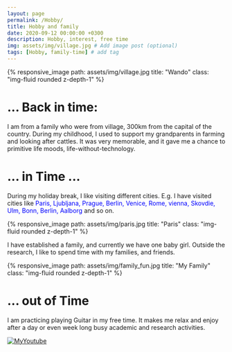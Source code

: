 ```yaml
---
layout: page
permalink: /Hobby/
title: Hobby and family
date: 2020-09-12 00:00:00 +0300
description: Hobby, interest, free time
img: assets/img/village.jpg # Add image post (optional)
tags: [Hobby, family-time] # add tag
---
```



<div class="row">
    <div class="col-sm mt-3 mt-md-0">
        {% responsive_image path: assets/img/village.jpg title: "Wando" class: "img-fluid rounded z-depth-1" %}
    </div>
</div>


# ... Back in time:
I am from a family who were from village, 300km from the capital of the country. During my childhood, I used to support my grandparents in farming and looking after cattles. It was very memorable, and it gave me a chance to primitive life moods, life-without-technology. 

# ... in Time ... 
During my holiday break, I like visiting different cities. E.g. I have visited cities like <span style="color:blue"> Paris, Ljubljana, Prague, Berlin, Venice, Rome, vienna, Skovdie, Ulm, Bonn, Berlin, Aalborg</span> and so on. 



<div class="row">
    <div class="col-sm mt-3 mt-md-0">
        {% responsive_image path: assets/img/paris.jpg title: "Paris" class: "img-fluid rounded z-depth-1" %}
    </div>
</div>

I have established a family, and currently we have one baby girl. Outside the research, I like to spend time with my families, and friends.


<div class="row">
    <div class="col-sm mt-3 mt-md-0">
        {% responsive_image path: assets/img/family_fun.jpg title: "My Family" class: "img-fluid rounded z-depth-1" %}
    </div>
</div>


# ... out of Time
I am practicing playing Guitar in my free time. It makes me relax and enjoy after a day or even week long busy academic and research activities. 

[![MyYoutube](https://img.youtube.com/vi/4J6MAMvXYmA/0.jpg)](https://www.youtube.com/watch?v=4J6MAMvXYmA)


